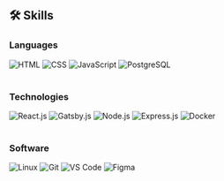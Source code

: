 ## 🛠 Skills

### Languages
![HTML](https://img.shields.io/badge/HTML--%23e54d26)
![CSS](https://img.shields.io/badge/CSS--%233d8fc6)
![JavaScript](https://img.shields.io/badge/JavaScript--%23f0db4f)
![PostgreSQL](https://img.shields.io/badge/PostgreSQL--%23336791)
</br>
</br>
### Technologies
![React.js](https://img.shields.io/badge/React.js--%2361dafb)
![Gatsby.js](https://img.shields.io/badge/Gatsby.js--%2364328b)
![Node.js](https://img.shields.io/badge/Node.js--%2383cd29)
![Express.js](https://img.shields.io/badge/Express.js--%23f5f5f5)
![Docker](https://img.shields.io/badge/Docker--%23019bc6)
</br>
</br>
### Software
![Linux](https://img.shields.io/badge/Linux--%23000000)
![Git](https://img.shields.io/badge/Git--%23f34f29)
![VS Code](https://img.shields.io/badge/VS%20Code--%233c99d4)
![Figma](https://img.shields.io/badge/Figma--%23f24e1e)

<!--### Hi there 👋 -->
<!--
### Languages
![HTML](https://img.shields.io/badge/HTML-%23e54d26)
![CSS](https://img.shields.io/badge/CSS-%233d8fc6)
![JavaScript](https://img.shields.io/badge/JavaScript-%23f0db4f)
![PostgreSQL](https://img.shields.io/badge/PostgreSQL-%23336791)

### Technologies
![React.js](https://img.shields.io/badge/React.js-%2361dafb)
![Gatsby.js](https://img.shields.io/badge/Gatsby.js-%2364328b)
![Node.js](https://img.shields.io/badge/Node.js-%2383cd29)
![Express.js](https://img.shields.io/badge/Express.js-%23f5f5f5)
![Docker](https://img.shields.io/badge/Docker-%23019bc6)

### Software
![Linux](https://img.shields.io/badge/Linux-%23000000)
![Git](https://img.shields.io/badge/Git-%23f34f29)
![VS Code](https://img.shields.io/badge/VS%20Code-%233c99d4)
![Figma](https://img.shields.io/badge/Figma-%23f24e1e)

-->




<!--
**ZediWards/ZediWards** is a ✨ _special_ ✨ repository because its `README.md` (this file) appears on your GitHub profile.

Here are some ideas to get you started:

- 🔭 I’m currently working on ...
- 🌱 I’m currently learning ...
- 👯 I’m looking to collaborate on ...
- 🤔 I’m looking for help with ...
- 💬 Ask me about ...
- 📫 How to reach me: ...
- 😄 Pronouns: ...
- ⚡ Fun fact: ...
-->
